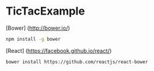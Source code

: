# TicTacExample

[Bower] (http://bower.io/)
```bash
npm install -g bower
```

[React] (https://facebook.github.io/react/)
```bash
bower install https://github.com/reactjs/react-bower
```
